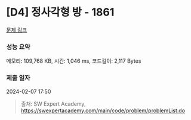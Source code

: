 # [D4] 정사각형 방 - 1861 

[문제 링크](https://swexpertacademy.com/main/code/problem/problemDetail.do?contestProbId=AV5LtJYKDzsDFAXc) 

### 성능 요약

메모리: 109,768 KB, 시간: 1,046 ms, 코드길이: 2,117 Bytes

### 제출 일자

2024-02-07 17:50



> 출처: SW Expert Academy, https://swexpertacademy.com/main/code/problem/problemList.do